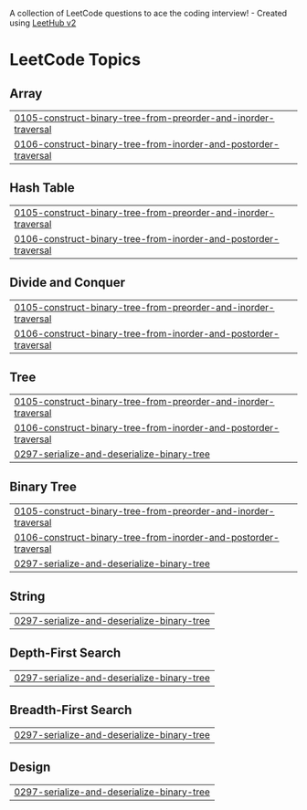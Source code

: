 A collection of LeetCode questions to ace the coding interview! - Created using [LeetHub v2](https://github.com/arunbhardwaj/LeetHub-2.0)
<!---LeetCode Topics Start-->
# LeetCode Topics
## Array
|  |
| ------- |
| [0105-construct-binary-tree-from-preorder-and-inorder-traversal](https://github.com/Dhruv716-stack/DSA-Problems/tree/master/0105-construct-binary-tree-from-preorder-and-inorder-traversal) |
| [0106-construct-binary-tree-from-inorder-and-postorder-traversal](https://github.com/Dhruv716-stack/DSA-Problems/tree/master/0106-construct-binary-tree-from-inorder-and-postorder-traversal) |
## Hash Table
|  |
| ------- |
| [0105-construct-binary-tree-from-preorder-and-inorder-traversal](https://github.com/Dhruv716-stack/DSA-Problems/tree/master/0105-construct-binary-tree-from-preorder-and-inorder-traversal) |
| [0106-construct-binary-tree-from-inorder-and-postorder-traversal](https://github.com/Dhruv716-stack/DSA-Problems/tree/master/0106-construct-binary-tree-from-inorder-and-postorder-traversal) |
## Divide and Conquer
|  |
| ------- |
| [0105-construct-binary-tree-from-preorder-and-inorder-traversal](https://github.com/Dhruv716-stack/DSA-Problems/tree/master/0105-construct-binary-tree-from-preorder-and-inorder-traversal) |
| [0106-construct-binary-tree-from-inorder-and-postorder-traversal](https://github.com/Dhruv716-stack/DSA-Problems/tree/master/0106-construct-binary-tree-from-inorder-and-postorder-traversal) |
## Tree
|  |
| ------- |
| [0105-construct-binary-tree-from-preorder-and-inorder-traversal](https://github.com/Dhruv716-stack/DSA-Problems/tree/master/0105-construct-binary-tree-from-preorder-and-inorder-traversal) |
| [0106-construct-binary-tree-from-inorder-and-postorder-traversal](https://github.com/Dhruv716-stack/DSA-Problems/tree/master/0106-construct-binary-tree-from-inorder-and-postorder-traversal) |
| [0297-serialize-and-deserialize-binary-tree](https://github.com/Dhruv716-stack/DSA-Problems/tree/master/0297-serialize-and-deserialize-binary-tree) |
## Binary Tree
|  |
| ------- |
| [0105-construct-binary-tree-from-preorder-and-inorder-traversal](https://github.com/Dhruv716-stack/DSA-Problems/tree/master/0105-construct-binary-tree-from-preorder-and-inorder-traversal) |
| [0106-construct-binary-tree-from-inorder-and-postorder-traversal](https://github.com/Dhruv716-stack/DSA-Problems/tree/master/0106-construct-binary-tree-from-inorder-and-postorder-traversal) |
| [0297-serialize-and-deserialize-binary-tree](https://github.com/Dhruv716-stack/DSA-Problems/tree/master/0297-serialize-and-deserialize-binary-tree) |
## String
|  |
| ------- |
| [0297-serialize-and-deserialize-binary-tree](https://github.com/Dhruv716-stack/DSA-Problems/tree/master/0297-serialize-and-deserialize-binary-tree) |
## Depth-First Search
|  |
| ------- |
| [0297-serialize-and-deserialize-binary-tree](https://github.com/Dhruv716-stack/DSA-Problems/tree/master/0297-serialize-and-deserialize-binary-tree) |
## Breadth-First Search
|  |
| ------- |
| [0297-serialize-and-deserialize-binary-tree](https://github.com/Dhruv716-stack/DSA-Problems/tree/master/0297-serialize-and-deserialize-binary-tree) |
## Design
|  |
| ------- |
| [0297-serialize-and-deserialize-binary-tree](https://github.com/Dhruv716-stack/DSA-Problems/tree/master/0297-serialize-and-deserialize-binary-tree) |
<!---LeetCode Topics End-->